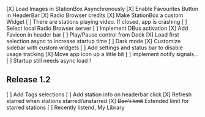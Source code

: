 [X] Load Images in StationBox Asynchronously
[X] Enable Favourites Button in HeaderBar
[X] Radio Browser credits
[X] Make StationBox a custom Widget
[ ] There are stations playing video. If closed, app is crashing
[ ] Select local Radio Browser server
[ ] Implement DBus activation
[X] Add Favicon in header bar
[ ] Play/Pause control from Dock
[X] Load first selection async to increase startup time
[ ] Dark mode
[X] Customize sidebar with custom widgets
[ ] Add settings and status bar to disable usage tracking
[X] Move app icon up a little bit
[ ] implement notify signals...
[ ] Startup still needs async load !

## Release 1.2

[ ] Add Tags selections
[ ] Add station info on headerbar click
[X] Refresh starred when stations starred/unstarred
[X] ~~Don't limit~~ Extended limit for starred stations
[ ] Recently listend, My Library
